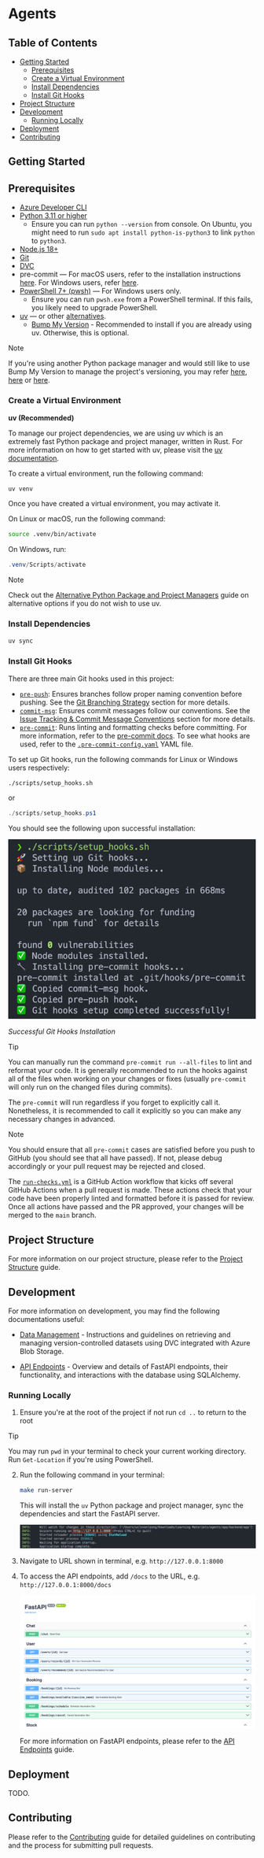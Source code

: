 # Agents

## Table of Contents

- [Getting Started](#getting-started)
  - [Prerequisites](#prerequisites)
  - [Create a Virtual Environment](#create-a-virtual-environment)
  - [Install Dependencies](#install-dependencies)
  - [Install Git Hooks](#install-git-hooks)
- [Project Structure](#project-structure)
- [Development](#development)
  - [Running Locally](#running-locally)
- [Deployment](#deployment)
- [Contributing](#contributing)

## Getting Started <a id="getting-started"></a>

## Prerequisites <a id="prerequisites"></a>

- [Azure Developer CLI](https://aka.ms/azure-dev/install)
- [Python 3.11 or higher](https://www.python.org/downloads/)
  - Ensure you can run `python --version` from console. On Ubuntu, you might need to run `sudo apt install python-is-python3` to link `python` to `python3`.
- [Node.js 18+](https://nodejs.org/en/download/)
- [Git](https://git-scm.com/downloads)
- [DVC](https://dvc.org/doc/install)
- pre-commit — For macOS users, refer to the installation instructions [here](https://formulae.brew.sh/formula/pre-commit). For Windows users, refer [here](https://pre-commit.com/).
- [PowerShell 7+ (pwsh)](https://github.com/powershell/powershell) — For Windows users only.
  - Ensure you can run `pwsh.exe` from a PowerShell terminal. If this fails, you likely need to upgrade PowerShell.
- [uv](https://docs.astral.sh/uv/getting-started/installation/) — or other [alternatives](./docs/ALTERNATIVE_PYTHON_PACKAGE_MANAGERS.md).
  - [Bump My Version](https://callowayproject.github.io/bump-my-version/tutorials/getting-started/) - Recommended to install if you are already using uv. Otherwise, this is optional.

> [!NOTE]
> If you're using another Python package manager and would still like to use Bump My Version to manage the project's versioning, you may refer [here](https://pypi.org/project/bump-my-version/), [here](https://anaconda.org/conda-forge/bump-my-version) or [here](https://formulae.brew.sh/formula/bump-my-version).

### Create a Virtual Environment <a id="create-a-virtual-environment"></a>

**uv (Recommended)**

To manage our project dependencies, we are using uv which is an extremely fast Python package and project manager, written in Rust. For more information on how to get started with uv, please visit the [uv documentation](https://docs.astral.sh/uv/).

To create a virtual environment, run the following command:

```bash
uv venv
```

Once you have created a virtual environment, you may activate it.

On Linux or macOS, run the following command:

```bash
source .venv/bin/activate
```

On Windows, run:

```powershell
.venv/Scripts/activate
```

> [!NOTE]
> Check out the [Alternative Python Package and Project Managers](./docs/ALTERNATIVE_PYTHON_PACKAGE_MANAGERS.md) guide on alternative options if you do not wish to use uv.

### Install Dependencies <a id="install-dependencies"></a>

```bash
uv sync
```

### Install Git Hooks <a id="install-git-hooks"></a>

There are three main Git hooks used in this project:

- [`pre-push`](.githooks/pre-push): Ensures branches follow proper naming convention before pushing. See the [Git Branching Strategy](CONTRIBUTING.md#git-branching-strategy-) section for more details.
- [`commit-msg`](.githooks/commit-msg): Ensures commit messages follow our conventions. See the [Issue Tracking & Commit Message Conventions](CONTRIBUTING.md#issue-tracking--commit-message-conventions-) section for more details.
- [`pre-commit`](.pre-commit-config.yaml): Runs linting and formatting checks before committing. For more information, refer to the [pre-commit docs](https://pre-commit.com/). To see what hooks are used, refer to the [`.pre-commit-config.yaml`](.pre-commit-config.yaml) YAML file.

To set up Git hooks, run the following commands for Linux or Windows users respectively:

```bash
./scripts/setup_hooks.sh
```

or

```powershell
./scripts/setup_hooks.ps1
```

You should see the following upon successful installation:

![Git Hooks Installation](./media/git-hooks.png)

_Successful Git Hooks Installation_

> [!TIP]
> You can manually run the command `pre-commit run --all-files` to lint and reformat your code. It is generally recommended to run the hooks against all of the files when working on your changes or fixes (usually `pre-commit` will only run on the changed files during commits).
>
> The `pre-commit` will run regardless if you forget to explicitly call it. Nonetheless, it is recommended to call it explicitly so you can make any necessary changes in advanced.

> [!NOTE]
> You should ensure that all `pre-commit` cases are satisfied before you push to GitHub (you should see that all have passed). If not, please debug accordingly or your pull request may be rejected and closed.
>
> The [`run-checks.yml`](.github/workflows/run-checks.yml) is a GitHub Action workflow that kicks off several GitHub Actions when a pull request is made. These actions check that your code have been properly linted and formatted before it is passed for review. Once all actions have passed and the PR approved, your changes will be merged to the `main` branch.

## Project Structure <a id="project-structure"></a>

For more information on our project structure, please refer to the [Project Structure](./docs/PROJECT_STRUCTURE.md) guide.

## Development <a id="development"></a>

For more information on development, you may find the following documentations useful:

- [Data Management](./docs/DATA_MANAGEMENT.md) - Instructions and guidelines on retrieving and managing version-controlled datasets using DVC integrated with Azure Blob Storage.

- [API Endpoints](./docs/API_ENDPOINTS.md) - Overview and details of FastAPI endpoints, their functionality, and interactions with the database using SQLAlchemy.

### Running Locally <a id="running-locally"></a>

1. Ensure you're at the root of the project if not run `cd ..` to return to the root

> [!TIP]
> You may run `pwd` in your terminal to check your current working directory. Run `Get-Location` if you're using PowerShell.

2. Run the following command in your terminal:

   ```bash
   make run-server
   ```

   This will install the `uv` Python package and project manager, sync the dependencies and start the FastAPI server.

   ![Starting the Server](./media/start-server.png)

3. Navigate to URL shown in terminal, e.g. `http://127.0.0.1:8000`

4. To access the API endpoints, add `/docs` to the URL, e.g. `http://127.0.0.1:8000/docs`

   ![FastAPI Endpoints](./media/fastapi-endpoints.png)

   For more information on FastAPI endpoints, please refer to the [API Endpoints](./docs/API_ENDPOINTS.md) guide.

## Deployment <a id="deployment"></a>

TODO.

## Contributing <a id="contributing"></a>

Please refer to the [Contributing](CONTRIBUTING.md) guide for detailed guidelines on contributing and the process for submitting pull requests.
